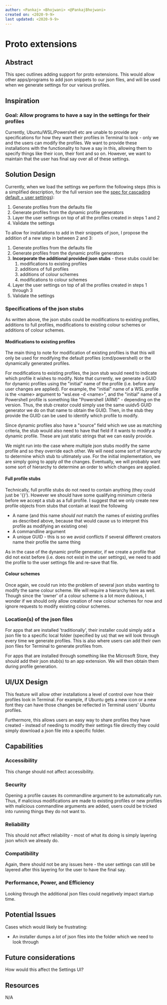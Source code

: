 ```yaml
---
author: <Pankaj> <Bhojwani> <@PankajBhojwani>
created on: <2020-9-9>
last updated: <2020-9-9>
---
```


# Proto extensions

## Abstract

This spec outlines adding support for proto extensions. This would allow other apps/programs
to add json snippets to our json files, and will be used when we generate settings for our various profiles. 

## Inspiration

### Goal: Allow programs to have a say in the settings for their profiles

Currently, Ubuntu/WSL/Powershell etc are unable to provide any specifications for how they want
their profiles in Terminal to look - only we and the users can modify the profiles. We want to provide
these installations with the functionality to have a say in this, allowing them to specify things like
their icon, their font and so on. However, we want to maintain that the user has final say over all of
these settings. 

## Solution Design

Currently, when we load the settings we perform the following steps (this is a simplified description,
for the full version see the [spec for cascading default + user settings](https://github.com/microsoft/terminal/blob/master/doc/specs/%23754%20-%20Cascading%20Default%20Settings.md)):

1. Generate profiles from the defaults file
2. Generate profiles from the dynamic profile generators
3. Layer the user settings on top of all the profiles created in steps 1 and 2
4. Validate the settings

To allow for installations to add in their snippets of json, I propose the addition of a new step
in between 2 and 3:

1. Generate profiles from the defaults file
2. Generate profiles from the dynamic profile generators
3. **Incorporate the additional provided json stubs** - these stubs could be:
   1. modifications to existing profiles
   2. additions of full profiles
   3. additions of colour schemes
   4. modifications to colour schemes
4. Layer the user settings on top of all the profiles created in steps 1 through 3
5. Validate the settings

### Specifications of the json stubs

As written above, the json stubs could be modifications to existing profiles, additions to full profiles, modifications to
existing colour schemes or additions of colour schemes.

#### Modifications to existing profiles

The main thing to note for modification of existing profiles is that this will only be used for modifying the
default profiles (cmd/powershell) or the dynamically generated profiles. 

For modifications to existing profiles, the json stub would need to indicate which profile it wishes to modify.
Note that currently, we generate a GUID for dynamic profiles using the "initial" name of the profile (i.e. before
any user changes are applied). For example, the "initial" name of a WSL profile is the \<name\> argument to
"wsl.exe -d \<name\>", and the "initial" name of a Powershell profile is something like "Powershell (ARM)" - depending
on the version. Thus, the stub creator could simply use the same uuidv5 GUID generator we do on that name to obtain the
GUID. Then, in the stub they provide the GUID can be used to identify which profile to modify. 

Since dynamic profiles also have a "source" field which we use as matching criteria, the stub would also need to
have that field if it wants to modify a dynamic profile. These are just static strings that we can easily provide. 

We might run into the case where multiple json stubs modify the same profile and so they override each other. We
will need some sort of hierarchy to determine which stub to ultimately use. For the initial implementation, we
are simply going to apply _all_ the changes. Eventually, we will probably want some sort of hierarchy to determine
an order to which changes are applied. 

#### Full profile stubs

Technically, full profile stubs do not need to contain anything (they could just be '\{\}'). However we should
have some qualifying minimum criteria before we accept a stub as a full profile. I suggest that we only create
new profile objects from stubs that contain at least the following

* A name (and this name _should not_ match the names of existing profiles as described above, because that would cause us to interpret this profile as modifying an existing one)
* A commandline argument
* A unique GUID - this is so we avoid conflicts if several different creators name their profile the same thing

As in the case of the dynamic profile generator, if we create a profile that did not exist before (i.e. does not
exist in the user settings), we need to add the profile to the user settings file and re-save that file. 

#### Colour schemes

Once again, we could run into the problem of several json stubs wanting to modify the same colour scheme. We
will require a hierarchy here as well. Though since the 'owner' of a colour scheme is a lot more dubious, I wonder
if we should only allow creation of new colour schemes for now and ignore requests to modify existing colour
schemes. 

### Location(s) of the json files

For apps that are installed 'traditionally', their installer could simply add a json file to a specific local folder
(specified by us) that we will look through every time we generate profiles. This is also where users can add
their own json files for Terminal to generate profiles from. 

For apps that are installed through something like the Microsoft Store, they should add their json stub(s) to
an app extension. We will then obtain them during profile generation. 

## UI/UX Design

This feature will allow other installations a level of control over how their profiles look in Terminal. For example,
if Ubuntu gets a new icon or a new font they can have those changes be reflected in Terminal users' Ubuntu profiles.

Furthermore, this allows users an easy way to share profiles they have created - instead of needing to modify their
settings file directly they could simply download a json file into a specific folder. 

## Capabilities

### Accessibility

This change should not affect accessibility.

### Security

Opening a profile causes its commandline argument to be automatically run. Thus, if malicious modifications are made
to existing profiles or new profiles with malicious commandline arguments are added, users could be tricked into running
things they do not want to.

### Reliability

This should not affect reliability - most of what its doing is simply layering json which we already do. 

### Compatibility

Again, there should not be any issues here - the user settings can still be layered after this layering for the user
to have the final say. 

### Performance, Power, and Efficiency

Looking through the additional json files could negatively impact startup time. 

## Potential Issues

Cases which would likely be frustrating:

* An installer dumps a _lot_ of json files into the folder which we need to look through

## Future considerations

How would this affect the Settings UI? 

## Resources

N/A
